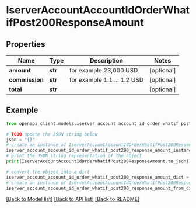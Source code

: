 # IserverAccountAccountIdOrderWhatifPost200ResponseAmount


## Properties

Name | Type | Description | Notes
------------ | ------------- | ------------- | -------------
**amount** | **str** | for example 23,000 USD | [optional] 
**commission** | **str** | for example 1.1 ... 1.2 USD | [optional] 
**total** | **str** |  | [optional] 

## Example

```python
from openapi_client.models.iserver_account_account_id_order_whatif_post200_response_amount import IserverAccountAccountIdOrderWhatifPost200ResponseAmount

# TODO update the JSON string below
json = "{}"
# create an instance of IserverAccountAccountIdOrderWhatifPost200ResponseAmount from a JSON string
iserver_account_account_id_order_whatif_post200_response_amount_instance = IserverAccountAccountIdOrderWhatifPost200ResponseAmount.from_json(json)
# print the JSON string representation of the object
print(IserverAccountAccountIdOrderWhatifPost200ResponseAmount.to_json())

# convert the object into a dict
iserver_account_account_id_order_whatif_post200_response_amount_dict = iserver_account_account_id_order_whatif_post200_response_amount_instance.to_dict()
# create an instance of IserverAccountAccountIdOrderWhatifPost200ResponseAmount from a dict
iserver_account_account_id_order_whatif_post200_response_amount_from_dict = IserverAccountAccountIdOrderWhatifPost200ResponseAmount.from_dict(iserver_account_account_id_order_whatif_post200_response_amount_dict)
```
[[Back to Model list]](../README.md#documentation-for-models) [[Back to API list]](../README.md#documentation-for-api-endpoints) [[Back to README]](../README.md)


